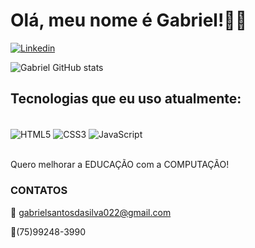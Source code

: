 # Olá, meu nome é Gabriel!👋🏻

[![Linkedin](https://img.shields.io/badge/LinkedIn-0077B5?style=for-the-badge&logo=linkedin&logoColor=white)](https://www.linkedin.com/in/gabriel-santos-da-silva-2353b421a/)

![Gabriel GitHub stats](https://github-readme-stats.vercel.app/api?username=GabrielSantos000&show_icons=true&theme=dracula&count_private=true)

## Tecnologias que eu uso atualmente:

<div style="display: inline_block>"></br>

<img align="center" alt="HTML5" src="https://img.shields.io/badge/HTML5-E34F26?style=for-the-badge&logo=html5&logoColor=white"/>
<img align="center" alt="CSS3" src="https://img.shields.io/badge/CSS3-1572B6?style=for-the-badge&logo=css3&logoColor=white"/>
<img align="center" alt="JavaScript" src="https://img.shields.io/badge/JavaScript-323330?style=for-the-badge&logo=javascript&logoColor=F7DF1E"/>

</div></br>

Quero melhorar a EDUCAÇÃO com a COMPUTAÇÃO!

### CONTATOS

📧 gabrielsantosdasilva022@gmail.com

📱(75)99248-3990




